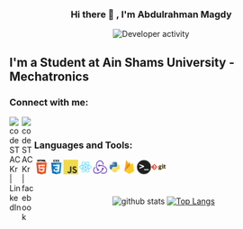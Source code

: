
<div align="center">
  
<span style="display:block;text-align:center">




### Hi there 👋 , I'm Abdulrahman Magdy

</span>

<span style="display:block;text-align:center">![Developer activity](https://user-images.githubusercontent.com/42722816/90060765-7febc200-dce5-11ea-938b-75d2a7816ca3.gif)</span>

</div>

## I'm a Student at Ain Shams University - Mechatronics

### Connect with me:

[<img align="left" alt="codeSTACKr | LinkedIn" width="22px" src="https://cdn.jsdelivr.net/npm/simple-icons@v3/icons/linkedin.svg" />](https://www.linkedin.com/in/abdomagdy/)


[<img align="left" alt="codeSTACKr | facebook" width="22px"  src="https://cdn.jsdelivr.net/npm/simple-icons@v3/icons/facebook.svg"/> ](https://www.facebook.com/PokerFace046)

<br />

### Languages and Tools:

<img align="left" alt="HTML5" width="26px" src="https://raw.githubusercontent.com/github/explore/80688e429a7d4ef2fca1e82350fe8e3517d3494d/topics/html/html.png" />
<img align="left" alt="CSS3" width="26px" src="https://raw.githubusercontent.com/github/explore/80688e429a7d4ef2fca1e82350fe8e3517d3494d/topics/css/css.png" />
<img align="left" alt="JavaScript" width="26px" src="https://raw.githubusercontent.com/github/explore/80688e429a7d4ef2fca1e82350fe8e3517d3494d/topics/javascript/javascript.png" />
<img align="left" alt="React" width="26px" src="https://raw.githubusercontent.com/github/explore/80688e429a7d4ef2fca1e82350fe8e3517d3494d/topics/react/react.png" />
<img align="left" width="26px" src="https://raw.githubusercontent.com/github/explore/80688e429a7d4ef2fca1e82350fe8e3517d3494d/topics/redux/redux.png">
<img align="left" width="26px" src="https://raw.githubusercontent.com/github/explore/80688e429a7d4ef2fca1e82350fe8e3517d3494d/topics/python/python.png">
<img align="left" width="26px" src="https://raw.githubusercontent.com/github/explore/80688e429a7d4ef2fca1e82350fe8e3517d3494d/topics/firebase/firebase.png">
<img align="left" alt="Terminal" width="26px" src="https://raw.githubusercontent.com/github/explore/80688e429a7d4ef2fca1e82350fe8e3517d3494d/topics/terminal/terminal.png" />
<img align="left" alt="Git" width="26px" src="https://raw.githubusercontent.com/github/explore/80688e429a7d4ef2fca1e82350fe8e3517d3494d/topics/git/git.png" />
<div align="center">

<br />
<br />
<br />

<span style="display:block;text-align:center">

![github stats](https://github-readme-stats.vercel.app/api?username=AbdoMgdy&count_private=true&show_icons=true&theme=tokyonight)
[![Top Langs](https://github-readme-stats.vercel.app/api/top-langs/?username=AbdoMgdy&layout=compact)](https://github.com/anuraghazra/github-readme-stats)
</span>

</div>
